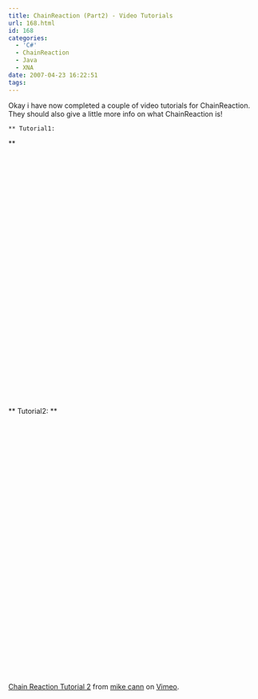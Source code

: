 ```yaml
---
title: ChainReaction (Part2) - Video Tutorials
url: 168.html
id: 168
categories:
  - 'C#'
  - ChainReaction
  - Java
  - XNA
date: 2007-04-23 16:22:51
tags:
---
```


Okay i have now completed a couple of video tutorials for ChainReaction. They should also give a little more info on what ChainReaction is!
<!-- more -->
    ** Tutorial1:
**&nbsp;   <object width="640" height="505"><param name="movie" value="https://www.youtube.com/v/mzcLj0U_8Yg&amp;hl=en_GB&amp;fs=1?rel=0"></param><param name="allowFullScreen" value="true"></param><param name="allowscriptaccess" value="always"></param><embed src="https://www.youtube.com/v/mzcLj0U_8Yg&amp;hl=en_GB&amp;fs=1?rel=0" type="application/x-shockwave-flash" allowscriptaccess="always" allowfullscreen="true" width="640" height="505"></embed></object> 

  ** Tutorial2:
**&nbsp;   <object width="640" height="521"><param name="allowfullscreen" value="true" /><param name="allowscriptaccess" value="always" /><param name="movie" value="https://vimeo.com/moogaloop.swf?clip_id=13372538&amp;server=vimeo.com&amp;show_title=1&amp;show_byline=1&amp;show_portrait=0&amp;color=00ADEF&amp;fullscreen=1" /><embed src="https://vimeo.com/moogaloop.swf?clip_id=13372538&amp;server=vimeo.com&amp;show_title=1&amp;show_byline=1&amp;show_portrait=0&amp;color=00ADEF&amp;fullscreen=1" type="application/x-shockwave-flash" allowfullscreen="true" allowscriptaccess="always" width="640" height="521"></embed></object>

[Chain Reaction Tutorial 2](https://vimeo.com/13372538) from [mike cann](https://vimeo.com/user4276764) on [Vimeo](https://vimeo.com).
</flv>